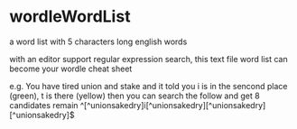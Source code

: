 # wordleWordList
a word list with 5 characters long english words

with an editor support regular expression search, this text file word list can become your wordle cheat sheet

e.g.
You have tired union and stake and it told you i is in the sencond place (green), t is there (yellow)
then you can search the follow and get 8 candidates remain
^[^unionsakedry]i[^unionsakedry][^unionsakedry][^unionsakedry]$
